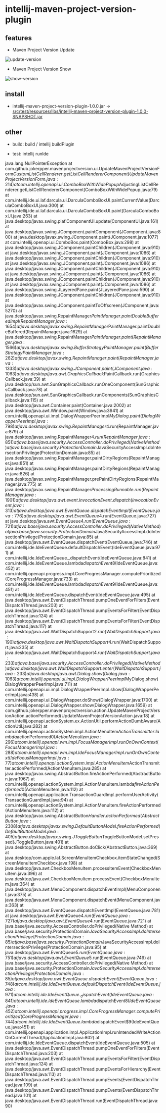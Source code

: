 # intellij-maven-project-version-plugin

    
## features

+ Maven Project Version Update

![update-version](src/test/resources/picture/update-version.png)

+ Maven Project Version Show

![show-version](src/test/resources/picture/show-version.png) 
          


## install

 - intellij-maven-project-version-plugin-1.0.0.jar -> [src/test/resources/libs/intellij-maven-project-version-plugin-1.0.0-SNAPSHOT.jar](src/test/resources/libs/intellij-maven-project-version-plugin-1.0.0.jar)


## other

 - build: build / intellij buildPlugin
 
 - test: intellij runIde


java.lang.NullPointerException
	at com.github.jokerpper.mavenprojectversion.ui.UpdateMavenProjectVersionForm$CustomListCellRenderer.getListCellRendererComponent(UpdateMavenProjectVersionForm.java:214)
	at com.intellij.openapi.ui.ComboBoxWithWidePopup$AdjustingListCellRenderer.getListCellRendererComponent(ComboBoxWithWidePopup.java:79)
	at com.intellij.ide.ui.laf.darcula.ui.DarculaComboBoxUI.paintCurrentValue(DarculaComboBoxUI.java:300)
	at com.intellij.ide.ui.laf.darcula.ui.DarculaComboBoxUI.paint(DarculaComboBoxUI.java:263)
	at java.desktop/javax.swing.plaf.ComponentUI.update(ComponentUI.java:161)
	at java.desktop/javax.swing.JComponent.paintComponent(JComponent.java:800)
	at java.desktop/javax.swing.JComponent.paint(JComponent.java:1077)
	at com.intellij.openapi.ui.ComboBox.paint(ComboBox.java:298)
	at java.desktop/javax.swing.JComponent.paintChildren(JComponent.java:910)
	at java.desktop/javax.swing.JComponent.paint(JComponent.java:1086)
	at java.desktop/javax.swing.JComponent.paintChildren(JComponent.java:910)
	at java.desktop/javax.swing.JComponent.paint(JComponent.java:1086)
	at java.desktop/javax.swing.JComponent.paintChildren(JComponent.java:910)
	at java.desktop/javax.swing.JComponent.paint(JComponent.java:1086)
	at java.desktop/javax.swing.JComponent.paintChildren(JComponent.java:910)
	at java.desktop/javax.swing.JComponent.paint(JComponent.java:1086)
	at java.desktop/javax.swing.JLayeredPane.paint(JLayeredPane.java:590)
	at java.desktop/javax.swing.JComponent.paintChildren(JComponent.java:910)
	at java.desktop/javax.swing.JComponent.paintToOffscreen(JComponent.java:5270)
	at java.desktop/javax.swing.RepaintManager$PaintManager.paintDoubleBufferedImpl(RepaintManager.java:1654)
	at java.desktop/javax.swing.RepaintManager$PaintManager.paintDoubleBuffered(RepaintManager.java:1629)
	at java.desktop/javax.swing.RepaintManager$PaintManager.paint(RepaintManager.java:1566)
	at java.desktop/javax.swing.BufferStrategyPaintManager.paint(BufferStrategyPaintManager.java:262)
	at java.desktop/javax.swing.RepaintManager.paint(RepaintManager.java:1333)
	at java.desktop/javax.swing.JComponent.paint(JComponent.java:1063)
	at java.desktop/java.awt.GraphicsCallback$PaintCallback.run(GraphicsCallback.java:39)
	at java.desktop/sun.awt.SunGraphicsCallback.runOneComponent(SunGraphicsCallback.java:78)
	at java.desktop/sun.awt.SunGraphicsCallback.runComponents(SunGraphicsCallback.java:115)
	at java.desktop/java.awt.Container.paint(Container.java:2002)
	at java.desktop/java.awt.Window.paint(Window.java:3941)
	at com.intellij.openapi.ui.impl.DialogWrapperPeerImpl$MyDialog.paint(DialogWrapperPeerImpl.java:798)
	at java.desktop/javax.swing.RepaintManager$4.run(RepaintManager.java:879)
	at java.desktop/javax.swing.RepaintManager$4.run(RepaintManager.java:851)
	at java.base/java.security.AccessController.doPrivileged(Native Method)
	at java.base/java.security.ProtectionDomain$JavaSecurityAccessImpl.doIntersectionPrivilege(ProtectionDomain.java:85)
	at java.desktop/javax.swing.RepaintManager.paintDirtyRegions(RepaintManager.java:851)
	at java.desktop/javax.swing.RepaintManager.paintDirtyRegions(RepaintManager.java:826)
	at java.desktop/javax.swing.RepaintManager.prePaintDirtyRegions(RepaintManager.java:775)
	at java.desktop/javax.swing.RepaintManager$ProcessingRunnable.run(RepaintManager.java:1901)
	at java.desktop/java.awt.event.InvocationEvent.dispatch(InvocationEvent.java:313)
	at java.desktop/java.awt.EventQueue.dispatchEventImpl(EventQueue.java:776)
	at java.desktop/java.awt.EventQueue$4.run(EventQueue.java:727)
	at java.desktop/java.awt.EventQueue$4.run(EventQueue.java:721)
	at java.base/java.security.AccessController.doPrivileged(Native Method)
	at java.base/java.security.ProtectionDomain$JavaSecurityAccessImpl.doIntersectionPrivilege(ProtectionDomain.java:85)
	at java.desktop/java.awt.EventQueue.dispatchEvent(EventQueue.java:746)
	at com.intellij.ide.IdeEventQueue.defaultDispatchEvent(IdeEventQueue.java:971)
	at com.intellij.ide.IdeEventQueue._dispatchEvent(IdeEventQueue.java:841)
	at com.intellij.ide.IdeEventQueue.lambda$dispatchEvent$8(IdeEventQueue.java:452)
	at com.intellij.openapi.progress.impl.CoreProgressManager.computePrioritized(CoreProgressManager.java:733)
	at com.intellij.ide.IdeEventQueue.lambda$dispatchEvent$9(IdeEventQueue.java:451)
	at com.intellij.ide.IdeEventQueue.dispatchEvent(IdeEventQueue.java:495)
	at java.desktop/java.awt.EventDispatchThread.pumpOneEventForFilters(EventDispatchThread.java:203)
	at java.desktop/java.awt.EventDispatchThread.pumpEventsForFilter(EventDispatchThread.java:124)
	at java.desktop/java.awt.EventDispatchThread.pumpEventsForFilter(EventDispatchThread.java:117)
	at java.desktop/java.awt.WaitDispatchSupport$2.run(WaitDispatchSupport.java:190)
	at java.desktop/java.awt.WaitDispatchSupport$4.run(WaitDispatchSupport.java:235)
	at java.desktop/java.awt.WaitDispatchSupport$4.run(WaitDispatchSupport.java:233)
	at java.base/java.security.AccessController.doPrivileged(Native Method)
	at java.desktop/java.awt.WaitDispatchSupport.enter(WaitDispatchSupport.java:233)
	at java.desktop/java.awt.Dialog.show(Dialog.java:1063)
	at com.intellij.openapi.ui.impl.DialogWrapperPeerImpl$MyDialog.show(DialogWrapperPeerImpl.java:711)
	at com.intellij.openapi.ui.impl.DialogWrapperPeerImpl.show(DialogWrapperPeerImpl.java:438)
	at com.intellij.openapi.ui.DialogWrapper.doShow(DialogWrapper.java:1700)
	at com.intellij.openapi.ui.DialogWrapper.show(DialogWrapper.java:1659)
	at com.github.jokerpper.mavenprojectversion.action.UpdateMavenProjectVersionAction.actionPerformed(UpdateMavenProjectVersionAction.java:18)
	at com.intellij.openapi.actionSystem.ex.ActionUtil.performActionDumbAware(ActionUtil.java:282)
	at com.intellij.openapi.actionSystem.impl.ActionMenuItem$ActionTransmitter.lambda$actionPerformed$0(ActionMenuItem.java:296)
	at com.intellij.openapi.wm.impl.FocusManagerImpl.runOnOwnContext(FocusManagerImpl.java:288)
	at com.intellij.openapi.wm.impl.IdeFocusManagerImpl.runOnOwnContext(IdeFocusManagerImpl.java:77)
	at com.intellij.openapi.actionSystem.impl.ActionMenuItem$ActionTransmitter.actionPerformed(ActionMenuItem.java:285)
	at java.desktop/javax.swing.AbstractButton.fireActionPerformed(AbstractButton.java:1967)
	at com.intellij.openapi.actionSystem.impl.ActionMenuItem.lambda$fireActionPerformed$0(ActionMenuItem.java:112)
	at com.intellij.openapi.application.TransactionGuardImpl.performUserActivity(TransactionGuardImpl.java:94)
	at com.intellij.openapi.actionSystem.impl.ActionMenuItem.fireActionPerformed(ActionMenuItem.java:112)
	at java.desktop/javax.swing.AbstractButton$Handler.actionPerformed(AbstractButton.java:2308)
	at java.desktop/javax.swing.DefaultButtonModel.fireActionPerformed(DefaultButtonModel.java:405)
	at java.desktop/javax.swing.JToggleButton$ToggleButtonModel.setPressed(JToggleButton.java:401)
	at java.desktop/javax.swing.AbstractButton.doClick(AbstractButton.java:369)
	at java.desktop/com.apple.laf.ScreenMenuItemCheckbox.itemStateChanged(ScreenMenuItemCheckbox.java:198)
	at java.desktop/java.awt.CheckboxMenuItem.processItemEvent(CheckboxMenuItem.java:396)
	at java.desktop/java.awt.CheckboxMenuItem.processEvent(CheckboxMenuItem.java:364)
	at java.desktop/java.awt.MenuComponent.dispatchEventImpl(MenuComponent.java:375)
	at java.desktop/java.awt.MenuComponent.dispatchEvent(MenuComponent.java:363)
	at java.desktop/java.awt.EventQueue.dispatchEventImpl(EventQueue.java:781)
	at java.desktop/java.awt.EventQueue$4.run(EventQueue.java:727)
	at java.desktop/java.awt.EventQueue$4.run(EventQueue.java:721)
	at java.base/java.security.AccessController.doPrivileged(Native Method)
	at java.base/java.security.ProtectionDomain$JavaSecurityAccessImpl.doIntersectionPrivilege(ProtectionDomain.java:85)
	at java.base/java.security.ProtectionDomain$JavaSecurityAccessImpl.doIntersectionPrivilege(ProtectionDomain.java:95)
	at java.desktop/java.awt.EventQueue$5.run(EventQueue.java:751)
	at java.desktop/java.awt.EventQueue$5.run(EventQueue.java:749)
	at java.base/java.security.AccessController.doPrivileged(Native Method)
	at java.base/java.security.ProtectionDomain$JavaSecurityAccessImpl.doIntersectionPrivilege(ProtectionDomain.java:85)
	at java.desktop/java.awt.EventQueue.dispatchEvent(EventQueue.java:748)
	at com.intellij.ide.IdeEventQueue.defaultDispatchEvent(IdeEventQueue.java:971)
	at com.intellij.ide.IdeEventQueue._dispatchEvent(IdeEventQueue.java:841)
	at com.intellij.ide.IdeEventQueue.lambda$dispatchEvent$8(IdeEventQueue.java:452)
	at com.intellij.openapi.progress.impl.CoreProgressManager.computePrioritized(CoreProgressManager.java:744)
	at com.intellij.ide.IdeEventQueue.lambda$dispatchEvent$9(IdeEventQueue.java:451)
	at com.intellij.openapi.application.impl.ApplicationImpl.runIntendedWriteActionOnCurrentThread(ApplicationImpl.java:802)
	at com.intellij.ide.IdeEventQueue.dispatchEvent(IdeEventQueue.java:505)
	at java.desktop/java.awt.EventDispatchThread.pumpOneEventForFilters(EventDispatchThread.java:203)
	at java.desktop/java.awt.EventDispatchThread.pumpEventsForFilter(EventDispatchThread.java:124)
	at java.desktop/java.awt.EventDispatchThread.pumpEventsForHierarchy(EventDispatchThread.java:113)
	at java.desktop/java.awt.EventDispatchThread.pumpEvents(EventDispatchThread.java:109)
	at java.desktop/java.awt.EventDispatchThread.pumpEvents(EventDispatchThread.java:101)
	at java.desktop/java.awt.EventDispatchThread.run(EventDispatchThread.java:90)

